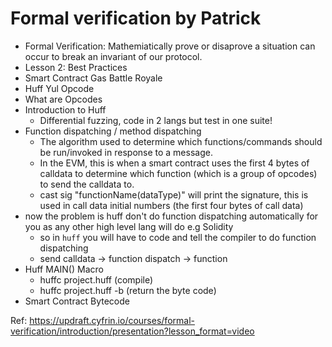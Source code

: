 # Formal verification by Patrick

- Formal Verification: Mathemiatically prove or disaprove a situation can occur to break an invariant of our protocol.
- Lesson 2: Best Practices
- Smart Contract Gas Battle Royale
- Huff Yul Opcode
- What are Opcodes
- Introduction to Huff
    - Differential fuzzing, code in 2 langs but test in one suite!
- Function dispatching / method dispatching
    - The algorithm used to determine which functions/commands should be run/invoked in response to a message.
    - In the EVM, this is when a smart contract uses the first 4 bytes of calldata to determine which function (which is a group of opcodes) to send the calldata to.
    - cast sig "functionName(dataType)" will print the signature, this is used in call data initial numbers (the first four bytes of call data)
- now the problem is huff don't do function dispatching automatically for you as any other high level lang will do e.g Solidity
    - so in `huff` you will have to code and tell the compiler to do function dispatching
    - send calldata -> function dispatch -> function
- Huff MAIN() Macro
    - huffc project.huff (compile)
    - huffc project.huff -b (return the byte code)
- Smart Contract Bytecode

Ref: https://updraft.cyfrin.io/courses/formal-verification/introduction/presentation?lesson_format=video